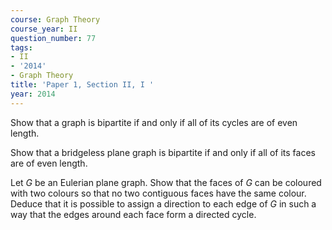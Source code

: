 ```yaml
---
course: Graph Theory
course_year: II
question_number: 77
tags:
- II
- '2014'
- Graph Theory
title: 'Paper 1, Section II, I '
year: 2014
---
```




Show that a graph is bipartite if and only if all of its cycles are of even length.

Show that a bridgeless plane graph is bipartite if and only if all of its faces are of even length.

Let $G$ be an Eulerian plane graph. Show that the faces of $G$ can be coloured with two colours so that no two contiguous faces have the same colour. Deduce that it is possible to assign a direction to each edge of $G$ in such a way that the edges around each face form a directed cycle.